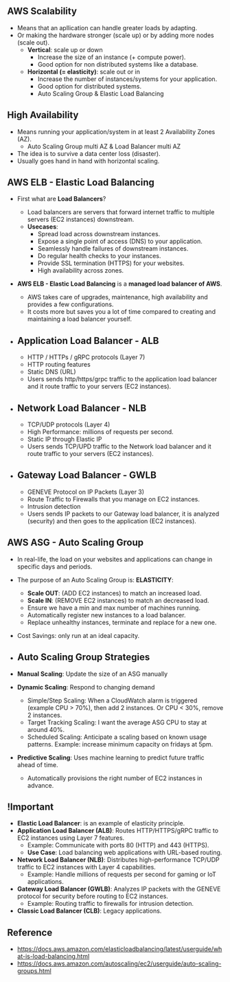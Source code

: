 ## AWS Scalability

- Means that an apllication can handle greater loads by adapting.
- Or making the hardware stronger (scale up) or by adding more nodes (scale out).
  - **Vertical**: scale up or down
    - Increase the size of an instance (+ compute power).
    - Good option for non distributed systems like a database.
  - **Horizontal (= elasticity)**: scale out or in
    - Increase the number of instances/systems for your application.
    - Good option for distributed systems.
    - Auto Scaling Group & Elastic Load Balancing

## High Availability

- Means running your application/system in at least 2 Availability Zones (AZ).
  - Auto Scaling Group multi AZ & Load Balancer multi AZ
- The idea is to survive a data center loss (disaster).
- Usually goes hand in hand with horizontal scaling.

## AWS ELB - Elastic Load Balancing

- First what are **Load Balancers**?
  - Load balancers are servers that forward internet traffic to multiple servers (EC2 instances) downstream.
  - **Usecases**:
    - Spread load across downstream instances.
    - Expose a single point of access (DNS) to your application.
    - Seamlessly handle failures of downstream instances.
    - Do regular health checks to your instances.
    - Provide SSL termination (HTTPS) for your websites.
    - High availability across zones.
- **AWS ELB - Elastic Load Balancing** is a **managed load balancer of AWS**.

  - AWS takes care of upgrades, maintenance, high availability and provides a few configurations.
  - It costs more but saves you a lot of time compared to creating and maintaining a load balancer yourself.

- ## Application Load Balancer - ALB

  - HTTP / HTTPs / gRPC protocols (Layer 7)
  - HTTP routing features
  - Static DNS (URL)
  - Users sends http/https/grpc traffic to the application load balancer and it route traffic to your servers (EC2 instances).

- ## Network Load Balancer - NLB

  - TCP/UDP protocols (Layer 4)
  - High Performance: millions of requests per second.
  - Static IP through Elastic IP
  - Users sends TCP/UPD traffic to the Network load balancer and it route traffic to your servers (EC2 instances).

- ## Gateway Load Balancer - GWLB
  - GENEVE Protocol on IP Packets (Layer 3)
  - Route Traffic to Firewalls that you manage on EC2 instances.
  - Intrusion detection
  - Users sends IP packets to our Gateway load balancer, it is analyzed (security) and then goes to the application (EC2 instances).

## AWS ASG - Auto Scaling Group

- In real-life, the load on your websites and applications can change in specific days and periods.
- The purpose of an Auto Scaling Group is: **ELASTICITY**:
  - **Scale OUT**: (ADD EC2 instances) to match an increased load.
  - **Scale IN**: (REMOVE EC2 instances) to match an decreased load.
  - Ensure we have a min and max number of machines running.
  - Automatically register new instances to a load balancer.
  - Replace unhealthy instances, terminate and replace for a new one.
- Cost Savings: only run at an ideal capacity.

- ## Auto Scaling Group Strategies
- **Manual Scaling**: Update the size of an ASG manually
- **Dynamic Scaling**: Respond to changing demand
  - Simple/Step Scaling: When a CloudWatch alarm is triggered (example CPU > 70%), then add 2 instances. Or CPU < 30%, remove 2 instances.
  - Target Tracking Scaling: I want the average ASG CPU to stay at around 40%.
  - Scheduled Scaling: Anticipate a scaling based on known usage patterns. Example: increase minimum capacity on fridays at 5pm.
- **Predictive Scaling**: Uses machine learning to predict future traffic ahead of time.
  - Automatically provisions the right number of EC2 instances in advance.

## !Important

- **Elastic Load Balancer**: is an example of elasticity principle.
- **Application Load Balancer (ALB)**: Routes HTTP/HTTPS/gRPC traffic to EC2 instances using Layer 7 features.
  - Example: Communicate with ports 80 (HTTP) and 443 (HTTPS).
  - **Use Case**: Load balancing web applications with URL-based routing.
- **Network Load Balancer (NLB)**: Distributes high-performance TCP/UDP traffic to EC2 instances with Layer 4 capabilities.
  - Example: Handle millions of requests per second for gaming or IoT applications.
- **Gateway Load Balancer (GWLB)**: Analyzes IP packets with the GENEVE protocol for security before routing to EC2 instances.
  - Example: Routing traffic to firewalls for intrusion detection.
- **Classic Load Balancer (CLB)**: Legacy applications.

## Reference

- https://docs.aws.amazon.com/elasticloadbalancing/latest/userguide/what-is-load-balancing.html
- https://docs.aws.amazon.com/autoscaling/ec2/userguide/auto-scaling-groups.html
